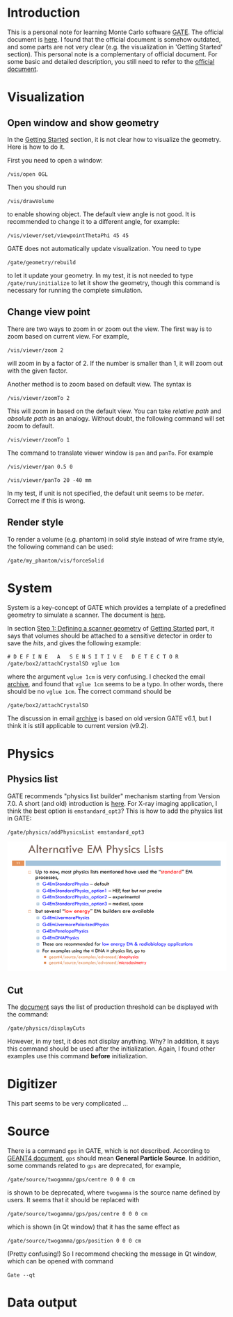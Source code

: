 # Introduction

This is a personal note for learning Monte Carlo software [GATE](https://github.com/OpenGATE/Gate). The official document is [here](https://opengate.readthedocs.io/en/latest/). I found that the official document is somehow outdated, and some parts are not very clear (e.g. the visualization in 'Getting Started' section). This personal note is a complementary of official document. For some basic and detailed description, you still need to refer to the [official document](https://opengate.readthedocs.io/en/latest/).


# Visualization

## Open window and show geometry

In the [Getting Started](https://opengate.readthedocs.io/en/latest/getting_started.html) section, it is not clear how to visualize the geometry. Here is how to do it.

First you need to open a window:

`
/vis/open OGL
`

Then you should run

`
/vis/drawVolume
`

to enable showing object. The default view angle is not good. It is recommended to change it to a different angle, for example:

`
/vis/viewer/set/viewpointThetaPhi 45 45
`

GATE does not automatically update visualization. You need to type 

`
/gate/geometry/rebuild
`

to let it update your geometry. In my test, it is not needed to type `/gate/run/initialize` to let it show the geometry, though this command is necessary for running the complete simulation.


## Change view point

There are two ways to zoom in or zoom out the view. The first way is to zoom based on current view. For example,

`
/vis/viewer/zoom 2
`

will zoom in by a factor of 2. If the number is smaller than 1, it will zoom out with the given factor.

Another method is to zoom based on default view. The syntax is

`
/vis/viewer/zoomTo 2
`

This will zoom in based on the default view. You can take *relative path* and *absolute path* as an analogy. Without doubt, the following command will set zoom to default.

`
/vis/viewer/zoomTo 1
`

The command to translate viewer window is `pan` and `panTo`. For example

`
/vis/viewer/pan 0.5 0 
`

`
/vis/viewer/panTo 20 -40 mm
`

In my test, if unit is not specified, the default unit seems to be *meter*. Correct me if this is wrong.

## Render style

To render a volume (e.g. phantom) in solid style instead of wire frame style, the following command can be used:

`
/gate/my_phantom/vis/forceSolid
`

# System

System is a key-concept of GATE which provides a template of a predefined geometry to simulate a scanner. The document is [here](https://opengate.readthedocs.io/en/latest/defining_a_system_scanner_ct_pet_spect_optical.html#defining-a-system-label).

In section [Step 1: Defining a scanner geometry](https://opengate.readthedocs.io/en/latest/getting_started.html#step-1-defining-a-scanner-geometry) of [Getting Started](https://opengate.readthedocs.io/en/latest/getting_started.html) part, it says that volumes should be attached to a sensitive detector in order to save the *hits*, and gives the following example:

```
# D E F I N E   A   S E N S I T I V E   D E T E C T O R
/gate/box2/attachCrystalSD vglue 1cm
```

where the argument `vglue 1cm` is very confusing. I checked the email [archive](http://lists.opengatecollaboration.org/pipermail/gate-users/2012-July/005835.html), and found that `vglue 1cm` seems to be a typo. In other words, there should be no `vglue 1cm`. The correct command should be 

`
/gate/box2/attachCrystalSD
`

The discussion in email [archive](http://lists.opengatecollaboration.org/pipermail/gate-users/2012-July/005835.html) is based on old version GATE v6.1, but I think it is still applicable to current version (v9.2).


# Physics

## Physics list

GATE recommends "physics list builder" mechanism starting from Version 7.0. A short (and old) introduction is [here](http://geant4.in2p3.fr/IMG/pdf_PhysicsLists.pdf). For X-ray imaging application, I think the best option is `emstandard_opt3`? This is how to add the physics list in GATE:

`
/gate/physics/addPhysicsList emstandard_opt3
`

![Phycis list in Geant4](./images/G4_physics_list.png "EM physics list in Geant4")

## Cut

The [document](https://opengate.readthedocs.io/en/latest/cut_and_variance_reduction_technics.html#production-threshold) says the list of production threshold can be displayed with the command:

`
/gate/physics/displayCuts
`

However, in my test, it does not display anything. Why? In addition, it says this command should be used after the initialization. Again, I found other examples use this command **before** initialization.

# Digitizer

This part seems to be very complicated ...

# Source

There is a command `gps` in GATE, which is not described. According to [GEANT4 document](https://geant4-userdoc.web.cern.ch/UsersGuides/ForApplicationDeveloper/html/GettingStarted/generalParticleSource.html), `gps` should mean **General Particle Source**. In addition, some commands related to `gps` are deprecated, for example,

`
/gate/source/twogamma/gps/centre 0 0 0 cm
`

is shown to be deprecated, where `twogamma` is the source name defined by users. It seems that it should be replaced with

`
/gate/source/twogamma/gps/pos/centre 0 0 0 cm
`

which is shown (in Qt window) that it has the same effect as 

`
/gate/source/twogamma/gps/position 0 0 0 cm
`

(Pretty confusing!) So I recommend checking the message in Qt window, which can be opened with command

`
Gate --qt
`

# Data output
